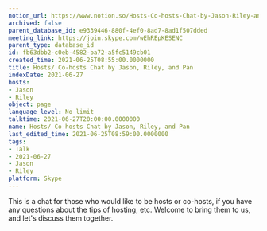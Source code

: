 ```yaml
---
notion_url: https://www.notion.so/Hosts-Co-hosts-Chat-by-Jason-Riley-and-Pan-fb63dbb2c0eb4582ba72a5fc5149cb01
archived: false
parent_database_id: e9339446-880f-4ef0-8ad7-8ad1f507dded
meeting_link: https://join.skype.com/wEhREpKESENC
parent_type: database_id
id: fb63dbb2-c0eb-4582-ba72-a5fc5149cb01
created_time: 2021-06-25T08:55:00.0000000
title: Hosts/ Co-hosts Chat by Jason, Riley, and Pan
indexDate: 2021-06-27
hosts:
- Jason
- Riley
object: page
language_level: No limit
talktime: 2021-06-27T20:00:00.0000000
name: Hosts/ Co-hosts Chat by Jason, Riley, and Pan
last_edited_time: 2021-06-25T08:59:00.0000000
tags:
- Talk
- 2021-06-27
- Jason
- Riley
platform: Skype
---
```


This is a chat for those who would like to be hosts or co-hosts, if you have any questions about the tips of hosting, etc. Welcome to bring them to us, and let's discuss them together.

